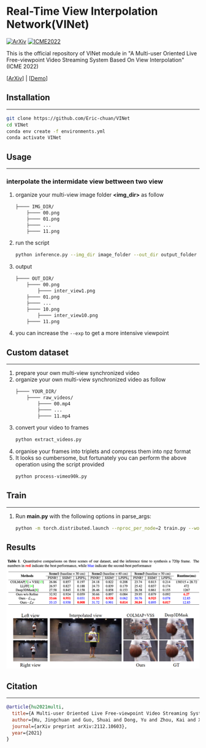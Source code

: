 # Real-Time View Interpolation Network(VINet)


[![ArXiv](https://img.shields.io/badge/ArXiv-Paper-<COLOR>.svg)](https://arxiv.org/abs/2112.10603)
[![ICME2022](https://img.shields.io/badge/ICME2022-Paper-<COLOR>.svg)](https://openaccess.thecvf.com/content/ICCV2021/papers/Sim_XVFI_eXtreme_Video_Frame_Interpolation_ICCV_2021_paper.pdf)
<!-- [![GitHub Stars](https://img.shields.io/github/stars/JihyongOh/XVFI?style=social)](https://github.com/JihyongOh/XVFI) -->
<!-- [![Demo views](https://img.shields.io/youtube/views/5qAiffYFJh8)](https://www.youtube.com/watch?v=5qAiffYFJh8&ab_channel=VICLabKAIST) -->

This is the official repository of VINet module in "A Multi-user Oriented Live Free-viewpoint Video Streaming System Based On View Interpolation" (ICME 2022)

\[[ArXiv](https://arxiv.org/abs/2112.10603)\] | \[[Demo]()\]



## Installation
---
```bash
git clone https://github.com/Eric-chuan/VINet
cd VINet
conda env create -f environments.yml
conda activate VINet
```
## Usage
---
### interpolate the intermidate view bettween two view
1. organize your multi-view image folder **\<img_dir\>** as follow
    ```
    ├──── IMG_DIR/
        ├──── 00.png
        ├──── 01.png
        ├──── ...
        ├──── 11.png
    ```
2. run the script
    ```bash
    python inference.py --img_dir image_folder --out_dir output_folder --exp=1 --gpu_idx=0
    ``` 
3. output 
    ```
    ├──── OUT_DIR/
        ├──── 00.png
            ├──── inter_view1.png
        ├──── 01.png
        ├──── ...
        ├──── 10.png
            ├──── inter_view10.png
        ├──── 11.png
    ```
4. you can increase the `--exp` to get a more intensive viewpoint
## Custom dataset
---
1. prepare your own multi-view synchronized video
2. organize your own multi-view synchronized video as follow
    ```
    ├──── YOUR_DIR/
        ├──── raw_videos/
            ├──── 00.mp4
            ├──── ...
            ├──── 11.mp4
    ```
3. convert your video to frames
    ```bash
    python extract_videos.py
    ```
4. organise your frames into triplets and compress them into npz format
5. It looks so cumbersome, but fortunately you can perform the above operation using the script provided
    ```bash
    python process-vimeo90k.py
    ```
## Train
---
1. Run **main.py** with the following options in parse_args: 
    ```bash
    python -m torch.distributed.launch --nproc_per_node=2 train.py --world_size=2  --epoch=100 --batch_size=32
    ```
## Results
![quantitative comparisons](figures/result.png)
## Citation
---
```bib
@article{hu2021multi,
  title={A Multi-user Oriented Live Free-viewpoint Video Streaming System Based On View Interpolation},
  author={Hu, Jingchuan and Guo, Shuai and Dong, Yu and Zhou, Kai and Xu, Jun and Song, Li},
  journal={arXiv preprint arXiv:2112.10603},
  year={2021}
}
```